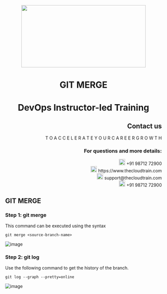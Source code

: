 <div align="center">
<img src=https://static.wixstatic.com/media/1c706c_a5df0ad56f894928bf858a74ba744b32~mv2.png/v1/fit/w_2500,h_1330,al_c/1c706c_a5df0ad56f894928bf858a74ba744b32~mv2.png width="400" height="200">
 </div>
 
# <div align="center"> GIT MERGE </p>

# <div align="center"> DevOps Instructor-led Training </div>

## <div align="right">Contact us</div>

<div align="right"> T O A C C E L E R A T E Y O U R C A R E E R G R O W T H </div>

### <div align="right"> For questions and more details: </div>

<div align="right"> <img src=https://w7.pngwing.com/pngs/759/922/png-transparent-telephone-logo-iphone-telephone-call-smartphone-phone-electronics-text-trademark-thumbnail.png width="20" height="20"> +91 98712 72900 </div>

<div align="right"> <img src=https://pbs.twimg.com/profile_images/1450734615946219520/jmBHQRRa_400x400.jpg width="20" height="20"> https://www.thecloudtrain.com </div>

<div align="right"> <img src=https://icons.iconarchive.com/icons/martz90/circle/512/email-icon.png width="20" height="20"> support@thecloudtrain.com </div>

<div align="right"> <img src=https://png.pngtree.com/png-vector/20221018/ourmid/pngtree-whatsapp-icon-png-image_6315990.png width="20" height="20"> +91 98712 72900 </div>

## GIT MERGE

### Step 1: git merge

This command can be executed using the syntax

`git merge <source-branch-name>`

![image](https://user-images.githubusercontent.com/37858762/235511825-8d6a3153-4f6d-4f52-b4e6-ddd765ea89f7.png)

### Step 2: git log

Use the following command to get the history of the branch.

`git log --graph --pretty=online`

![image](https://user-images.githubusercontent.com/37858762/235511849-177cea64-fd27-4c4f-a395-415e5bb8bcdc.png)
